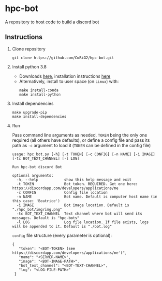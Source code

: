 # hpc-bot
A repository to host code to build a discord bot

## Instructions
1. Clone repository
    ```shell script
    git clone https://github.com/CoBiG2/hpc-bot.git
    ```
   
2. Install python 3.8
    * Downloads [here](https://www.python.org/downloads/), installation instructions [here](https://docs.python.org/3.8/using/unix.html)
    * Alternatively, install to user space (on `Linux`) with:
        ```shell script
        make install-conda
        make install-python
        ```

3. Install dependencies
    ```shell script
    make upgrade-pip
    make install-dependencies
    ```
3. Run

    Pass command line arguments as needed, `TOKEN` being the only one required (all others have defaults), 
    or define a config file and pass its path as `-c` argument to load it (`TOKEN` can be defined in the config file)
    
    ```shell script
    usage: hpc_bot.py [-h] [-t TOKEN] [-c CONFIG] [-n NAME] [-i IMAGE] [-tc BOT_TEXT_CHANNEL] [-l LOG]
    
    Run hpc-bot discord Bot
    
    optional arguments:
      -h, --help            show this help message and exit
      -t TOKEN              Bot token. REQUIRED. Get one here: https://discordapp.com/developers/applications/me
      -c CONFIG             Config file location
      -n NAME               Bot name. Default is computer host name (in this case: 'Beatrice')
      -i IMAGE              Bot image location. Default is "./hpc_bot/img/img.png"
      -tc BOT_TEXT_CHANNEL  Text channel where bot will send its messages. Default is "hpc-bots"
      -l LOG                Log file location. If file exists, logs will be appended to it. Default is "./bot.log"
    ```
   
   `config` file structure (every parameter is optional):
   ```
   {
      "token": "<BOT-TOKEN> (see https://discordapp.com/developers/applications/me')",
      "name": "<SERVER-NAME>",
      "image": "<BOT-IMAGE-PATH>",
      "bot_text_channel": "<BOT-TEXT-CHANNEL>",
      "log": "<LOG-FILE-PATH>"
    }
   ```
